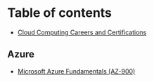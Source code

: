 # Table of contents

* [Cloud Computing Careers and Certifications](README.md)

## Azure

* [Microsoft Azure Fundamentals (AZ-900)](azure/microsoft-azure-fundamentals-az-900.md)
